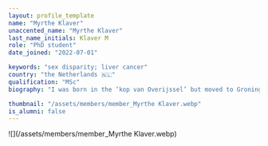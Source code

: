 ```yaml
---
layout: profile_template
name: "Myrthe Klaver"
unaccented_name: "Myrthe Klaver"
last_name_initials: Klaver M
role: "PhD student"
date_joined: "2022-07-01"

keywords: "sex disparity; liver cancer"
country: "the Netherlands 🇳🇱"
qualification: "MSc"
biography: "I was born in the ‘kop van Overijssel’ but moved to Groningen to obtain both my BSc and MSc in Biomedical Sciences at the University of Groningen. During my bachelor's I got captivated by cellular senescence, which brought me to Marco’s group for my first master internship. Here I examined the effect of histone deacetylase inhibitors on the induction of senescence. After graduating, I worked at the Radiotherapy and Molecular Cell Biology department of the UMCG for a year. As of July 2022, I’m happy to join Marco’s lab once again for a PhD project. This time I will work on a project that focuses on liver senescence."

thumbnail: "/assets/members/member_Myrthe Klaver.webp"
is_alumni: false
---
```


 ![](/assets/members/member_Myrthe Klaver.webp)

 